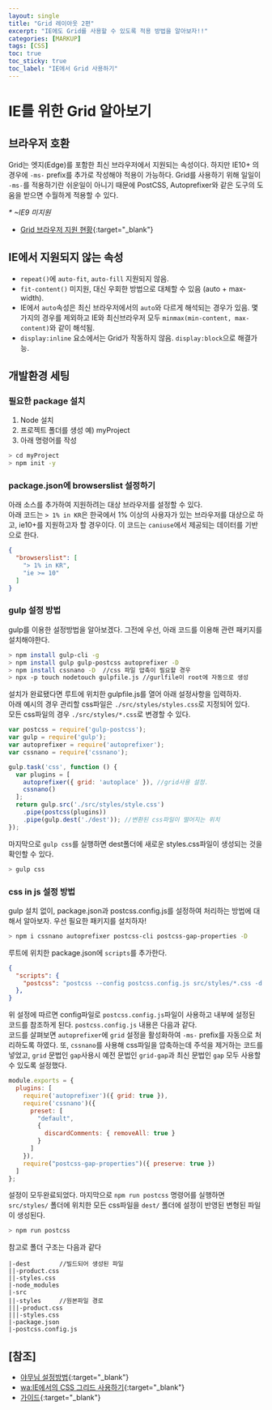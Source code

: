 ```yaml
---
layout: single
title: "Grid 레이아웃 2편"
excerpt: "IE에도 Grid를 사용할 수 있도록 적용 방법을 알아보자!!"
categories: [MARKUP]
tags: [CSS]
toc: true
toc_sticky: true
toc_label: "IE에서 Grid 사용하기"
---
```


# IE를 위한 Grid 알아보기
## 브라우저 호환
Grid는 엣지(Edge)를 포함한 최신 브라우저에서 지원되는 속성이다. 하지만 IE10+ 의 경우에 `-ms-` prefix를 추가로 작성해야 적용이 가능하다. Grid를 사용하기 위해 일일이 `-ms-`를 적용하기란 쉬운일이 아니기 때문에 PostCSS, Autoprefixer와 같은 도구의 도움을 받으면 수월하게 적용할 수 있다.   

_\* ~IE9 미지원_

- [Grid 브라우저 지원 현황](https://caniuse.com/#search=css%20grid){:target="_blank"}

## IE에서 지원되지 않는 속성
- `repeat()`에 `auto-fit`, `auto-fill` 지원되지 않음.
- `fit-content()` 미지원, 대신 우회한 방법으로 대체할 수 있음 (auto + max-width).
- IE에서 `auto`속성은 최신 브라우저에서의 `auto`와 다르게 해석되는 경우가 있음. 몇 가지의 경우를 제외하고 IE와 최신브라우저 모두 `minmax(min-content, max-content)`와 같이 해석됨.
- `display:inline` 요소에서는 Grid가 작동하지 않음. `display:block`으로 해결가능.

## 개발환경 세팅
### 필요한 package 설치
1. Node 설치
2. 프로젝트 폴더를 생성 예) myProject
3. 아래 명령어를 작성

```bash
> cd myProject
> npm init -y
```

### package.json에 browserslist 설정하기
아래 소스를 추가하여 지원하려는 대상 브라우저를 설정할 수 있다.   
아래 코드는 `> 1% in KR`은 한국에서 1% 이상의 사용자가 있는 브라우저를 대상으로 하고, ie10+를 지원하고자 할 경우이다. 이 코드는 `caniuse`에서 제공되는 데이터를 기반으로 한다.
```json
{
  "browserslist": [
    "> 1% in KR",
    "ie >= 10"
  ]
}
```

### gulp 설정 방법
gulp를 이용한 설정방법을 알아보겠다. 그전에 우선, 아래 코드를 이용해 관련 패키지를 설치해야한다.
```bash
> npm install gulp-cli -g
> npm install gulp gulp-postcss autoprefixer -D
> npm install cssnano -D  //css 파일 압축이 필요할 경우
> npx -p touch nodetouch gulpfile.js //gurlfile이 root에 자동으로 생성
```
설치가 완료됐다면 루트에 위치한 gulpfile.js를 열어 아래 설정사항을 입력하자.  
아래 예시의 경우 관리할 css파일은 `./src/styles/styles.css`로 지정되어 있다.   
모든 css파일의 경우 `./src/styles/*.css`로 변경할 수 있다.
```javascript
var postcss = require('gulp-postcss');
var gulp = require('gulp');
var autoprefixer = require('autoprefixer');
var cssnano = require('cssnano');

gulp.task('css', function () {
  var plugins = [
    autoprefixer({ grid: 'autoplace' }), //grid사용 설정.
    cssnano()
  ];
  return gulp.src('./src/styles/style.css')
    .pipe(postcss(plugins))
    .pipe(gulp.dest('./dest')); //변환된 css파일이 떨어지는 위치
});
```
마지막으로 `gulp css`를 실행하면 dest폴더에 새로운 styles.css파일이 생성되는 것을 확인할 수 있다.
```bash
> gulp css 
```

### css in js 설정 방법
gulp 설치 없이, package.json과 postcss.config.js를 설정하여 처리하는 방법에 대해서 알아보자.
우선 필요한 패키지를 설치하자!
```bash
> npm i cssnano autoprefixer postcss-cli postcss-gap-properties -D
```
루트에 위치한 package.json에 `scripts`를 추가한다.
```json
{
  "scripts": {
    "postcss": "postcss --config postcss.config.js src/styles/*.css -d dest/",
  },
}
```
위 설정에 따르면 config파일로 `postcss.config.js`파일이 사용하고 내부에 설정된 코드를 참조하게 된다. `postcss.config.js` 내용은 다음과 같다.   
코드를 살펴보면 `autoprefixer`에 `grid` 설정을 활성화하여 `-ms-` prefix를 자동으로 처리하도록 하였다. 또, `cssnano`를 사용해 css파일을 압축하는데 주석을 제거하는 코드를 넣었고, `grid` 문법인 `gap`사용시 예전 문법인 `grid-gap`과 최신 문법인 `gap` 모두 사용할 수 있도록 설정했다.
```javascript
module.exports = {
  plugins: [
    require('autoprefixer')({ grid: true }),
    require('cssnano')({
      preset: [
        "default",
        {
          discardComments: { removeAll: true }
        }
      ]
    }),
    require("postcss-gap-properties")({ preserve: true })
  ]
};
```
설정이 모두완료되었다. 마지막으로 `npm run postcss` 명령어를 실행하면 `src/styles/` 폴더에 위치한 모든 css파일을 `dest/` 폴더에 설정이 반영된 변형된 파일이 생성된다.
```bash
> npm run postcss
```
참고로 폴더 구조는 다음과 같다
```
|-dest        //빌드되어 생성된 파일
||-product.css
||-styles.css
|-node_modules
|-src
||-styles     //원본파일 경로
|||-product.css
|||-styles.css
|-package.json
|-postcss.config.js
```




## [참조]
- [야무님 설정방법](https://uid.gitbook.io/css-grid/css-grid-for-ie){:target="_blank"}
- [wa:IE에서의 CSS 그리드 사용하기](https://webactually.com/2020/01/ie%ec%97%90%ec%84%9c%ec%9d%98-css-%ea%b7%b8%eb%a6%ac%eb%93%9c-%ec%82%ac%ec%9a%a9%ed%95%98%ea%b8%b0-%ec%9d%bc%eb%b0%98%ec%a0%81%ec%9d%b8-ie-%ea%b7%b8%eb%a6%ac%eb%93%9c-%ec%98%a4%ed%95%b4%eb%a5%bc/){:target="_blank"}
- [가이드](https://www.smashingmagazine.com/2015/12/introduction-to-postcss/#adding-postcss-to-your-workflow){:target="_blank"}